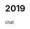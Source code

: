 # 2019
chat
<div id="topcmm-123flashchat-buy-credits-panel" style="display:none;" class="topcmm-123flashchat-user-info-panel topcmm-123flashchat-common-global-font-div topcmm-123flashchat-common-panel-background"> <div class="topcmm-123flashchat-common-panel-outline"> <div class="topcmm-123flashchat-common-panel-interior"> <div class="topcmm-123flashchat-common-panel-title-background-block"> <div class="topcmm-123flashchat-common-panel-title-background-color"> <span class="topcmm-123flashchat-common-panel-title-text">{LANG_BUY_CREDITS_PANEL_TITLE_LABLE}</span> <div onmouseout="this.className='topcmm-123flashchat-common-panel-title-close-img topcmm-123flashchat-common-panel-title-right-icon-layout'" onmouseover="this.className='topcmm-123flashchat-common-panel-title-close-over-img topcmm-123flashchat-common-panel-title-right-icon-layout'" class="topcmm-123flashchat-common-panel-title-close-img topcmm-123flashchat-common-panel-title-right-icon-layout" id="topcmm-123flashchat-light-color-buy-credits-panel-close-icon"> </div> </div> </div> <div class="topcmm-123flashchat-buy-credits-panel-contents"> <div class="topcmm-123flashchat-buy-credits-panel-info"> <span class="topcmm-123flashchat-buy-credits-panel-info-title">{LANG_BUY_CREDITS_PANEL_YOUR_CREDITS_LABLE}:</span> <span class="topcmm-123flashchat-buy-credits-panel-info-icon"></span> <span id="topcmm-123flashchat-buy-credits-panel-my-credits-amount" class="topcmm-123flashchat-buy-credits-panel-info-text">1,000</span> </div> <div id="topcmm-123flashchat-buy-credits-panel-pay-type-box" class="topcmm-123flashchat-buy-credits-panel-pay-type-box"> <div class="topcmm-123flashchat-buy-credits-panel-pay-type-box-title">{LANG_SELECT_PAYMENT_TYPE_LABLE}</div> <div class="topcmm-123flashchat-buy-credits-panel-pay-type-box-content"> <div class="topcmm-123flashchat-buy-credits-panel-pay-type-box-tumb-content"> <div id="topcmm-123flashchat-buy-credits-panel-pay-type-box-tumb-left" class="topcmm-123flashchat-buy-credits-panel-pay-type-box-tumb-left"></div> </div> <div id="topcmm-123flashchat-buy-credits-panel-pay-type-box-payment" class="topcmm-123flashchat-buy-credits-panel-pay-type-box-payment"> <div id="topcmm-123flashchat-buy-credits-panel-pay-type-box-content" class="topcmm-123flashchat-buy-credits-panel-pay-type-box-payment-content"></div> </div> <div class="topcmm-123flashchat-buy-credits-panel-pay-type-box-tumb-content"> <div id="topcmm-123flashchat-buy-credits-panel-pay-type-box-tumb-right" class="topcmm-123flashchat-buy-credits-panel-pay-type-box-tumb-right"></div> </div> </div> </div> <div id="topcmm-123flashchat-buy-credits-panel-pay-amount-box" class="topcmm-123flashchat-buy-credits-panel-pay-amount-box"> <div id="topcmm-123flashchat-buy-credits-panel-pay-amount-box-title" class="topcmm-123flashchat-buy-credits-panel-pay-amount-box-title">{LANG_SELECT_PAYMENT_AMOUNT_LABLE}</div> <div class="topcmm-123flashchat-buy-credits-panel-pay-amount-box-content"> <span id="topcmm-123flashchat-buy-credits-panel-info-icon" class="topcmm-123flashchat-buy-credits-panel-info-icon topcmm-123flashchat-buy-credits-panel-amount-icon"></span> <span class="topcmm-123flashchat-common-chat-panel-pay-amount-box-labelstyle"> <select id="topcmm-123flashchat-buy-credits-panel-pay-amount-box-select" name="select"> <option value="1">1,000 credits-$1.00 </option> <option value="2">2,000 credits-$2.00 </option> <option value="3">3,000 credits-$3.00 </option> <option value="4">4,000 credits-$4.00 </option> <option value="5">5,000 credits-$5.00 </option> <option value="6">6,000 credits-$6.00 </option> </select> <span id="topcmm-123flashchat-buy-credits-panel-mopay-info" class="topcmm-123flashchat-buy-credits-panel-mopay-info" style="display:none;">{LANG_SELECT_PAYMENT_EXCHANGE_CONTENT}</span> </span> </div> </div> <div id="topcmm-123flashchat-buy-credits-panel-notice-bar-box" class="topcmm-123flashchat-buy-credits-panel-notice-bar">By clicking 'Checkout', I agree with <a id="topcmm-123flashchat-buy-credits-panel-notice-bar" class="topcmm-123flashchat-buy-credits-panel-notice-bar-highlight" style="cursor:pointer;">Terms of Service</a>.</div> <div id="topcmm-123flashchat-buy-credits-panel-btn-bar-box" class="topcmm-123flashchat-buy-credits-panel-btn-bar"> <div onmouseout="this.className='topcmm-123flashchat-common-bug-credits-ok topcmm-123flashchat-common-chat-panel-input-box-send-btn-background'" onmouseover="this.className='topcmm-123flashchat-common-bug-credits-ok topcmm-123flashchat-common-chat-panel-input-box-send-btn-over-background'" class="topcmm-123flashchat-common-bug-credits-ok topcmm-123flashchat-common-chat-panel-input-box-send-btn-background" id="topcmm-123flashchat-buy-credits-panel-paying-btn"> <span class="topcmm-123flashchat-common-sign-register-main-content-form-list-btn-inner topcmm-123flashchat-common-sign-register-main-content-form-list-login-btn-text">{LANG_BUY_CREDIT_CHECK_OUT_BUTTON_LABEL}</span> </div> <div onmouseout="this.className='topcmm-123flashchat-common-gift-panel-cancel-btn topcmm-123flashchat-private-input-box-enter-btn-background'" onmouseover="this.className='topcmm-123flashchat-common-gift-panel-cancel-btn topcmm-123flashchat-private-input-box-enter-btn-over-background'" class="topcmm-123flashchat-common-gift-panel-cancel-btn topcmm-123flashchat-private-input-box-enter-btn-background" id="topcmm-123flashchat-buy-credits-panel-close-btn"> <span class="topcmm-123flashchat-common-sign-register-main-content-form-list-btn-inner topcmm-123flashchat-common-sign-register-main-content-form-list-cancel-btn-text">{LANG_CLOSE}</span> </div> </div> <div style="display:none;height:200px;" id="topcmm-123flashchat-buy-credits-panel-tip-box" class="topcmm-123flashchat-buy-credits-panel-tip-box"> <div class="topcmm-123flashchat-buy-credits-panel-tip-box-title">{LANG_WINDOW_TITLE_TIP_LABLE}</div> <div class="topcmm-123flashchat-buy-credits-panel-tip-box-content"><span id="topcmm-123flashchat-buy-credits-panel-tip-box-content-detail">{LANG_PAY_TYPE_YOU_SELETED_LABEL}: <span class="topcmm-123flashchat-buy-credits-panel-tip-box-content-detail"> <span class="topcmm-123flashchat-buy-credits-panel-info-icon"></span> <span id="topcmm-123flashchat-buy-credits-panel-tip-credit" class="topcmm-123flashchat-buy-credits-panel-tip-credit">1,000</span> <span id="topcmm-123flashchat-buy-credits-panel-tip-payment" class="topcmm-123flashchat-buy-credits-panel-tip-payment">$1.00</span> </span></span> <span class="topcmm-123flashchat-buy-credits-panel-tip-box-content-info">{LANG_BUY_AFTER_NOTICE_MESSAGES_LABLE}:</span><span class="topcmm-123flashchat-buy-credits-panel-tip-box-content-address"> <input type="text" style="width:265px;" name="topcmm-123flashchat-buy-credits-panel-tip-box-url-bar" id="topcmm-123flashchat-buy-credits-panel-tip-box-url-bar" class="topcmm-123flashchat-buy-credits-panel-tip-box-content-url" onclick="select()"/> </span> </div> <div class="topcmm-123flashchat-buy-credits-panel-btn-bar"> <div class="topcmm-123flashchat-common-chat-panel-button-contain"> <div id="topcmm-123flashchat-buy-credits-panel-tip-box-close-btn" class="topcmm-123flashchat-common-chat-panel-button"> <span class="topcmm-123flashchat-common-chat-panel-button-background" onmouseout="this.classN
